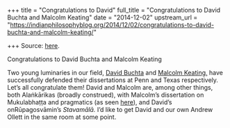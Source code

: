 +++
title = "Congratulations to David"
full_title = "Congratulations to David Buchta and Malcolm Keating"
date = "2014-12-02"
upstream_url = "https://indianphilosophyblog.org/2014/12/02/congratulations-to-david-buchta-and-malcolm-keating/"

+++
Source: [here](https://indianphilosophyblog.org/2014/12/02/congratulations-to-david-buchta-and-malcolm-keating/).

Congratulations to David Buchta and Malcolm Keating

Two young luminaries in our field, [David
Buchta](http://brown.academia.edu/DavidBuchta) and [Malcolm
Keating,](http://www.malcolmkeating.com/) have successfully defended
their dissertations at Penn and Texas respectively. Let’s all
congratulate them! David and Malcolm are, among other things, both
Alaṅkārikas (broadly construed), with Malcolm’s dissertation on
Mukulabhaṭṭa and pragmatics (as seen
[here](http://indianphilosophyblog.org/2014/10/07/mukulabha%E1%B9%AD%E1%B9%ADa-and-pragmatics-in-indian-philosophy-a-guest-post-by-malcolm-keating/)),
and David’s onRūpagosvāmin’s *Stavamālā.* I’d like to get David and our
own Andrew Ollett in the same room at some point.
